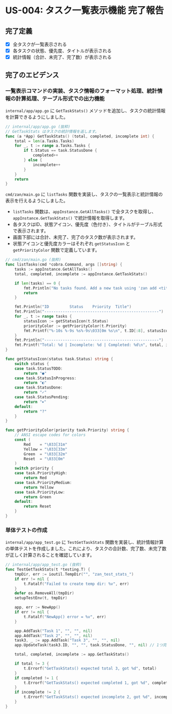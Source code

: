 # US-004: タスク一覧表示機能 完了報告

## 完了定義

- [x] 全タスクが一覧表示される
- [x] 各タスクの状態、優先度、タイトルが表示される
- [x] 統計情報（合計、未完了、完了数）が表示される

## 完了のエビデンス

### 一覧表示コマンドの実装、タスク情報のフォーマット処理、統計情報の計算処理、テーブル形式での出力機能

`internal/app/app.go` に `GetTaskStats()` メソッドを追加し、タスクの統計情報を計算できるようにしました。

```go
// internal/app/app.go (抜粋)
// GetTaskStats はタスクの統計情報を返します。
func (a *App) GetTaskStats() (total, completed, incomplete int) {
	total = len(a.Tasks.Tasks)
	for _, t := range a.Tasks.Tasks {
		if t.Status == task.StatusDone {
			completed++
		} else {
			incomplete++
		}
	}
	return
}
```

`cmd/zan/main.go` に `listTasks` 関数を実装し、タスクの一覧表示と統計情報の表示を行えるようにしました。
- `listTasks` 関数は、`appInstance.GetAllTasks()` で全タスクを取得し、`appInstance.GetTaskStats()` で統計情報を取得します。
- 各タスクはID、状態アイコン、優先度（色付き）、タイトルがテーブル形式で表示されます。
- 画面下部には合計、未完了、完了のタスク数が表示されます。
- 状態アイコンと優先度カラーはそれぞれ `getStatusIcon` と `getPriorityColor` 関数で定義しています。

```go
// cmd/zan/main.go (抜粋)
func listTasks(cmd *cobra.Command, args []string) {
	tasks := appInstance.GetAllTasks()
	total, completed, incomplete := appInstance.GetTaskStats()

	if len(tasks) == 0 {
		fmt.Println("No tasks found. Add a new task using 'zan add <title>'")
		return
	}

	fmt.Println("ID         Status    Priority  Title")
	fmt.Println("--------------------------------------------------")
	for _, t := range tasks {
		statusIcon := getStatusIcon(t.Status)
		priorityColor := getPriorityColor(t.Priority)
		fmt.Printf("%-10s %-9s %s%-9s\033[0m %s\n", t.ID[:8], statusIcon, priorityColor, t.Priority, t.Title)
	}
	fmt.Println("--------------------------------------------------")
	fmt.Printf("Total: %d | Incomplete: %d | Completed: %d\n", total, incomplete, completed)
}

func getStatusIcon(status task.Status) string {
	switch status {
	case task.StatusTODO:
		return "●"
	case task.StatusInProgress:
		return "◐"
	case task.StatusDone:
		return "✓"
	case task.StatusPending:
		return "⏸"
	default:
		return "?"
	}
}

func getPriorityColor(priority task.Priority) string {
	// ANSI escape codes for colors
	const (
		Red    = "\033[31m"
		Yellow = "\033[33m"
		Green  = "\033[32m"
		Reset  = "\033[0m"
	)
	switch priority {
	case task.PriorityHigh:
		return Red
	case task.PriorityMedium:
		return Yellow
	case task.PriorityLow:
		return Green
	default:
		return Reset
	}
}
```

### 単体テストの作成

`internal/app/app_test.go` に `TestGetTaskStats` 関数を実装し、統計情報計算の単体テストを作成しました。これにより、タスクの合計数、完了数、未完了数が正しく計算されることを確認しています。

```go
// internal/app/app_test.go (抜粋)
func TestGetTaskStats(t *testing.T) {
	tmpDir, err := ioutil.TempDir("", "zan_test_stats_")
	if err != nil {
		t.Fatalf("Failed to create temp dir: %v", err)
	}
	defer os.RemoveAll(tmpDir)
	setupTestEnv(t, tmpDir)

	app, err := NewApp()
	if err != nil {
		t.Fatalf("NewApp() error = %v", err)
	}

	app.AddTask("Task 1", "", "", nil)
	app.AddTask("Task 2", "", "", nil)
	task3, _ := app.AddTask("Task 3", "", "", nil)
	app.UpdateTask(task3.ID, "", "", task.StatusDone, "", nil) // 1つ完了

	total, completed, incomplete := app.GetTaskStats()

	if total != 3 {
		t.Errorf("GetTaskStats() expected total 3, got %d", total)
	}
	if completed != 1 {
		t.Errorf("GetTaskStats() expected completed 1, got %d", completed)
	}
	if incomplete != 2 {
		t.Errorf("GetTaskStats() expected incomplete 2, got %d", incomplete)
	}
}